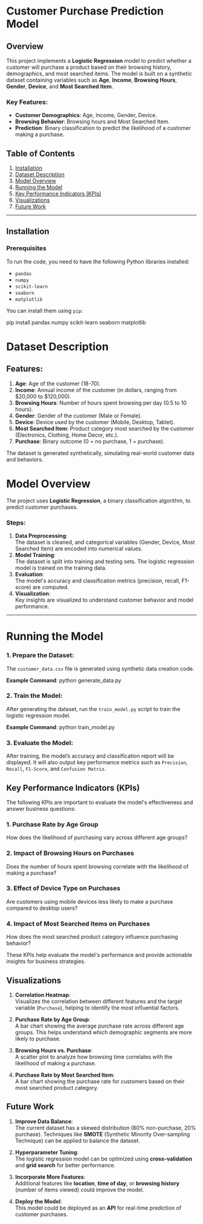 # Customer Purchase Prediction Model

## Overview
This project implements a **Logistic Regression** model to predict whether a customer will purchase a product based on their browsing history, demographics, and most searched items. The model is built on a synthetic dataset containing variables such as **Age**, **Income**, **Browsing Hours**, **Gender**, **Device**, and **Most Searched Item**.

### Key Features:
- **Customer Demographics**: Age, Income, Gender, Device.
- **Browsing Behavior**: Browsing hours and Most Searched Item.
- **Prediction**: Binary classification to predict the likelihood of a customer making a purchase.

## Table of Contents
1. [Installation](#installation)
2. [Dataset Description](#dataset-description)
3. [Model Overview](#model-overview)
4. [Running the Model](#running-the-model)
5. [Key Performance Indicators (KPIs)](#key-performance-indicators-kpis)
6. [Visualizations](#visualizations)
7. [Future Work](#future-work)

---

## Installation

### Prerequisites
To run the code, you need to have the following Python libraries installed:
- `pandas`
- `numpy`
- `scikit-learn`
- `seaborn`
- `matplotlib`

You can install them using `pip`:

pip install pandas numpy scikit-learn seaborn matplotlib

# Dataset Description

## Features:
1. **Age**: Age of the customer (18-70).
2. **Income**: Annual income of the customer (in dollars, ranging from $20,000 to $120,000).
3. **Browsing Hours**: Number of hours spent browsing per day (0.5 to 10 hours).
4. **Gender**: Gender of the customer (Male or Female).
5. **Device**: Device used by the customer (Mobile, Desktop, Tablet).
6. **Most Searched Item**: Product category most searched by the customer (Electronics, Clothing, Home Decor, etc.).
7. **Purchase**: Binary outcome (0 = no purchase, 1 = purchase).

The dataset is generated synthetically, simulating real-world customer data and behaviors.

# Model Overview

The project uses **Logistic Regression**, a binary classification algorithm, to predict customer purchases.

### Steps:
1. **Data Preprocessing**:  
   The dataset is cleaned, and categorical variables (Gender, Device, Most Searched Item) are encoded into numerical values.
2. **Model Training**:  
   The dataset is split into training and testing sets. The logistic regression model is trained on the training data.
3. **Evaluation**:  
   The model's accuracy and classification metrics (precision, recall, F1-score) are computed.
4. **Visualization**:  
   Key insights are visualized to understand customer behavior and model performance.

---

# Running the Model

### 1. Prepare the Dataset:  
The `customer_data.csv` file is generated using synthetic data creation code.

**Example Command**:
 python generate_data.py

### 2. Train the Model:
After generating the dataset, run the `train_model.py` script to train the logistic regression model.

**Example Command**:
python train_model.py

### 3. Evaluate the Model:
After training, the model’s accuracy and classification report will be displayed. It will also output key performance metrics such as `Precision`, `Recall`, `F1-Score`, and `Confusion Matrix`.

## Key Performance Indicators (KPIs)

The following KPIs are important to evaluate the model's effectiveness and answer business questions:

### 1. Purchase Rate by Age Group
How does the likelihood of purchasing vary across different age groups?

### 2. Impact of Browsing Hours on Purchases
Does the number of hours spent browsing correlate with the likelihood of making a purchase?

### 3. Effect of Device Type on Purchases
Are customers using mobile devices less likely to make a purchase compared to desktop users?

### 4. Impact of Most Searched Items on Purchases
How does the most searched product category influence purchasing behavior?

These KPIs help evaluate the model's performance and provide actionable insights for business strategies.


## Visualizations

1. **Correlation Heatmap**:  
   Visualizes the correlation between different features and the target variable (`Purchase`), helping to identify the most influential factors.

2. **Purchase Rate by Age Group**:  
   A bar chart showing the average purchase rate across different age groups. This helps understand which demographic segments are more likely to purchase.

3. **Browsing Hours vs. Purchase**:  
   A scatter plot to analyze how browsing time correlates with the likelihood of making a purchase.

4. **Purchase Rate by Most Searched Item**:  
   A bar chart showing the purchase rate for customers based on their most searched product category.

## Future Work

1. **Improve Data Balance**:  
   The current dataset has a skewed distribution (80% non-purchase, 20% purchase). Techniques like **SMOTE** (Synthetic Minority Over-sampling Technique) can be applied to balance the dataset.

2. **Hyperparameter Tuning**:  
   The logistic regression model can be optimized using **cross-validation** and **grid search** for better performance.

3. **Incorporate More Features**:  
   Additional features like **location**, **time of day**, or **browsing history** (number of items viewed) could improve the model.

4. **Deploy the Model**:  
   This model could be deployed as an **API** for real-time prediction of customer purchases.





 





